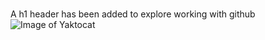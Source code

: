 # 
A h1 header has been added to explore working with github
![Image of Yaktocat](https://octodex.github.com/images/yaktocat.png)
